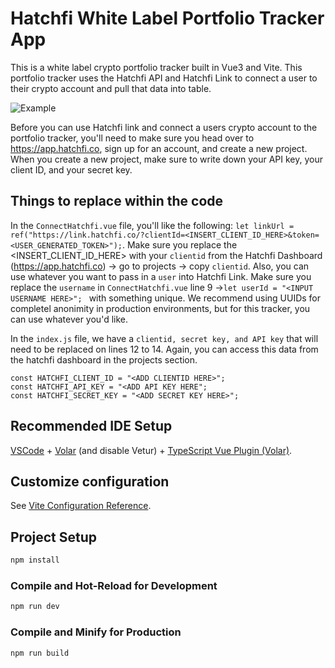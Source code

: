 # Hatchfi White Label Portfolio Tracker App

This is a white label crypto portfolio tracker built in Vue3 and Vite.  This portfolio tracker uses the Hatchfi API and Hatchfi Link to connect a user to their crypto account and pull that data into table.

![Example](/src/assets/qwik.gif "Portfolio Tracker")


Before you can use Hatchfi link and connect a users crypto account to the portfolio tracker, you'll need to make sure you head over to https://app.hatchfi.co, sign up for an account, and create a new project.  When you create a new project, make sure to write down your API key, your client ID, and your secret key.

## Things to replace within the code
In the `ConnectHatchfi.vue` file, you'll like the following: `let linkUrl = ref("https://link.hatchfi.co/?clientId=<INSERT_CLIENT_ID_HERE>&token=<USER_GENERATED_TOKEN>");`.  Make sure you replace the <INSERT_CLIENT_ID_HERE> with your `clientid` from the Hatchfi Dashboard (https://app.hatchfi.co) -> go to projects -> copy `clientid`. Also, you can use whatever you want to pass in a `user` into Hatchfi Link.  Make sure you replace the `username` in `ConnectHatchfi.vue` line 9 ->`let userId = "<INPUT USERNAME HERE>"; ` with something unique.  We recommend using UUIDs for completel anonimity in production environments, but for this tracker, you can use whatever you'd like.

In the `index.js` file, we have a `clientid, secret key, and API key` that will need to be replaced on lines 12 to 14.  Again, you can access this data from the hatchfi dashboard in the projects section.

```
const HATCHFI_CLIENT_ID = "<ADD CLIENTID HERE>";
const HATCHFI_API_KEY = "<ADD API KEY HERE";
const HATCHFI_SECRET_KEY = "<ADD SECRET KEY HERE>";
```



## Recommended IDE Setup

[VSCode](https://code.visualstudio.com/) + [Volar](https://marketplace.visualstudio.com/items?itemName=Vue.volar) (and disable Vetur) + [TypeScript Vue Plugin (Volar)](https://marketplace.visualstudio.com/items?itemName=Vue.vscode-typescript-vue-plugin).

## Customize configuration

See [Vite Configuration Reference](https://vitejs.dev/config/).

## Project Setup

```sh
npm install
```

### Compile and Hot-Reload for Development

```sh
npm run dev
```

### Compile and Minify for Production

```sh
npm run build
```
